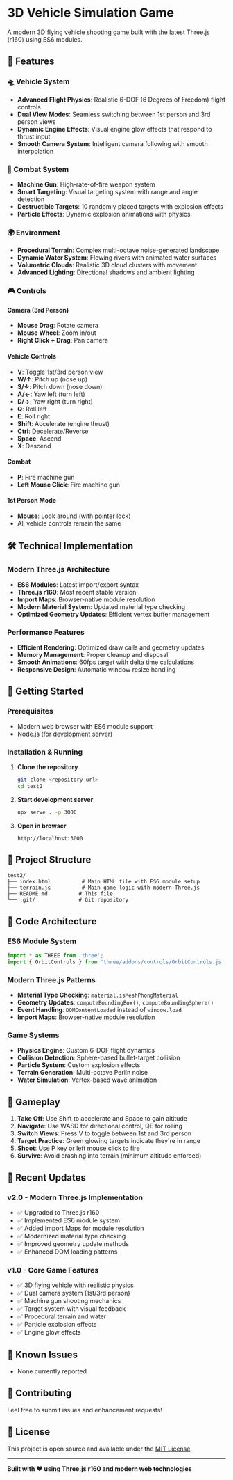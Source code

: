 # 3D Vehicle Simulation Game

A modern 3D flying vehicle shooting game built with the latest Three.js (r160) using ES6 modules.

## 🚀 Features

### 🛸 Vehicle System
- **Advanced Flight Physics**: Realistic 6-DOF (6 Degrees of Freedom) flight controls
- **Dual View Modes**: Seamless switching between 1st person and 3rd person views
- **Dynamic Engine Effects**: Visual engine glow effects that respond to thrust input
- **Smooth Camera System**: Intelligent camera following with smooth interpolation

### 🎯 Combat System
- **Machine Gun**: High-rate-of-fire weapon system
- **Smart Targeting**: Visual targeting system with range and angle detection
- **Destructible Targets**: 10 randomly placed targets with explosion effects
- **Particle Effects**: Dynamic explosion animations with physics

### 🌍 Environment
- **Procedural Terrain**: Complex multi-octave noise-generated landscape
- **Dynamic Water System**: Flowing rivers with animated water surfaces
- **Volumetric Clouds**: Realistic 3D cloud clusters with movement
- **Advanced Lighting**: Directional shadows and ambient lighting

### 🎮 Controls

#### Camera (3rd Person)
- **Mouse Drag**: Rotate camera
- **Mouse Wheel**: Zoom in/out
- **Right Click + Drag**: Pan camera

#### Vehicle Controls
- **V**: Toggle 1st/3rd person view
- **W/↑**: Pitch up (nose up)
- **S/↓**: Pitch down (nose down)
- **A/←**: Yaw left (turn left)
- **D/→**: Yaw right (turn right)
- **Q**: Roll left
- **E**: Roll right
- **Shift**: Accelerate (engine thrust)
- **Ctrl**: Decelerate/Reverse
- **Space**: Ascend
- **X**: Descend

#### Combat
- **P**: Fire machine gun
- **Left Mouse Click**: Fire machine gun

#### 1st Person Mode
- **Mouse**: Look around (with pointer lock)
- All vehicle controls remain the same

## 🛠 Technical Implementation

### Modern Three.js Architecture
- **ES6 Modules**: Latest import/export syntax
- **Three.js r160**: Most recent stable version
- **Import Maps**: Browser-native module resolution
- **Modern Material System**: Updated material type checking
- **Optimized Geometry Updates**: Efficient vertex buffer management

### Performance Features
- **Efficient Rendering**: Optimized draw calls and geometry updates
- **Memory Management**: Proper cleanup and disposal
- **Smooth Animations**: 60fps target with delta time calculations
- **Responsive Design**: Automatic window resize handling

## 🚀 Getting Started

### Prerequisites
- Modern web browser with ES6 module support
- Node.js (for development server)

### Installation & Running

1. **Clone the repository**
   ```bash
   git clone <repository-url>
   cd test2
   ```

2. **Start development server**
   ```bash
   npx serve . -p 3000
   ```

3. **Open in browser**
   ```
   http://localhost:3000
   ```

## 📁 Project Structure

```
test2/
├── index.html          # Main HTML file with ES6 module setup
├── terrain.js          # Main game logic with modern Three.js
├── README.md          # This file
└── .git/              # Git repository
```

## 🔧 Code Architecture

### ES6 Module System
```javascript
import * as THREE from 'three';
import { OrbitControls } from 'three/addons/controls/OrbitControls.js';
```

### Modern Three.js Patterns
- **Material Type Checking**: `material.isMeshPhongMaterial`
- **Geometry Updates**: `computeBoundingBox()`, `computeBoundingSphere()`
- **Event Handling**: `DOMContentLoaded` instead of `window.load`
- **Import Maps**: Browser-native module resolution

### Game Systems
- **Physics Engine**: Custom 6-DOF flight dynamics
- **Collision Detection**: Sphere-based bullet-target collision
- **Particle System**: Custom explosion effects
- **Terrain Generation**: Multi-octave Perlin noise
- **Water Simulation**: Vertex-based wave animation

## 🎯 Gameplay

1. **Take Off**: Use Shift to accelerate and Space to gain altitude
2. **Navigate**: Use WASD for directional control, QE for rolling
3. **Switch Views**: Press V to toggle between 1st and 3rd person
4. **Target Practice**: Green glowing targets indicate they're in range
5. **Shoot**: Use P key or left mouse click to fire
6. **Survive**: Avoid crashing into terrain (minimum altitude enforced)

## 🔄 Recent Updates

### v2.0 - Modern Three.js Implementation
- ✅ Upgraded to Three.js r160
- ✅ Implemented ES6 module system
- ✅ Added Import Maps for module resolution
- ✅ Modernized material type checking
- ✅ Improved geometry update methods
- ✅ Enhanced DOM loading patterns

### v1.0 - Core Game Features
- ✅ 3D flying vehicle with realistic physics
- ✅ Dual camera system (1st/3rd person)
- ✅ Machine gun shooting mechanics
- ✅ Target system with visual feedback
- ✅ Procedural terrain and water
- ✅ Particle explosion effects
- ✅ Engine glow effects

## 🐛 Known Issues

- None currently reported

## 🤝 Contributing

Feel free to submit issues and enhancement requests!

## 📄 License

This project is open source and available under the [MIT License](LICENSE).

---

**Built with ❤️ using Three.js r160 and modern web technologies** 